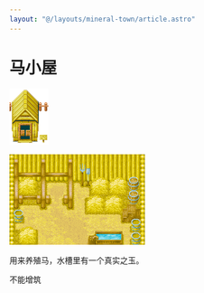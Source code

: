 ```yaml
---
layout: "@/layouts/mineral-town/article.astro"
---
```


# 马小屋

![Horse1](_home-horse.png)

![Horse2](_horse.png)

用来养殖马，水槽里有一个真实之玉。

不能增筑
